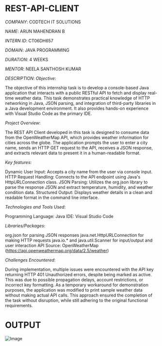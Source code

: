 # REST-API-CLIENT

*COMPANY*: CODTECH IT SOLUTIONS

*NAME*: ARUN MAHENDRAN B

*INTERN ID*: CT06DH657

*DOMAIN*: JAVA PROGRAMMING

*DURATION*: 4 WEEKS

*MENTOR*: NEELA SANTHOSH KUMAR

*DESCRIPTION*:
*Objective*:

The objective of this internship task is to develop a console-based Java application that interacts with a public RESTful API to fetch and display real-time weather data. This task demonstrates practical knowledge of HTTP networking in Java, JSON parsing, and integration of third-party libraries in a Java development environment. It also provides hands-on experience with Visual Studio Code as the primary IDE.

*Project Overview*:

The REST API Client developed in this task is designed to consume data from the OpenWeatherMap API, which provides weather information for cities across the globe. The application prompts the user to enter a city name, sends an HTTP GET request to the API, receives a JSON response, and extracts relevant data to present it in a human-readable format.

*Key features*:

Dynamic User Input: Accepts a city name from the user via console input.
HTTP Request Handling: Connects to the API endpoint using Java's HttpURLConnection class.
JSON Parsing: Utilizes the org.json library to parse the response JSON and extract temperature, humidity, and weather condition data.
Structured Output: Displays weather details in a clean and readable format in the command line interface.

*Technologies and Tools Used*:

Programming Language: Java 
IDE: Visual Studio Code

*Libraries/Packages*:

org.json for parsing JSON responses
java.net.HttpURLConnection for making HTTP requests
java.io.* and java.util.Scanner for input/output and user interaction
API Source: OpenWeatherMap (https://api.openweathermap.org/data/2.5/weather)

*Challenges Encountered*:

During implementation, multiple issues were encountered with the API key returning HTTP 401 Unauthorized errors, despite being marked as active. This was due to possible propagation delays, account restrictions, or incorrect key formatting. As a temporary workaround for demonstration purposes, the application was modified to print sample weather data without making actual API calls. This approach ensured the completion of the task without disruption, while still adhering to the original functional requirements.

# OUTPUT

![Image](https://github.com/user-attachments/assets/c1f5d002-284e-4f28-98ad-1322837bd0d0)
